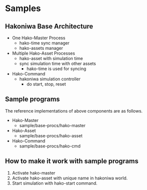 # Samples

## Hakoniwa Base Architecture

- One Hako-Master Process
  - hako-time sync manager
  - hako-assets manager
- Multiple Hako-Asset Processes
  - hako-asset with simulation time
  - sync simulation time with other assets
    - hako-time is used for syncing
- Hako-Command
  - hakoniwa simulation controller
    - do start, stop, reset

## Sample programs
The reference implementations of above components are as follows.

- Hako-Master
  - sample/base-procs/hako-master
- Hako-Asset
  - sample/base-procs/hako-asset
- Hako-Command
  - sample/base-procs/hako-cmd


## How to make it work with sample programs 

1. Activate hako-master
2. Activate hako-asset with unique name in hakoniwa world.
3. Start simulation with hako-start command.

